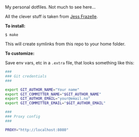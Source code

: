 My personal dotfiles. Not much to see here...

All the clever stuff is taken from [Jess Frazelle](https://github.com/jessfraz/dotfiles).

**To install:**

```console
$ make
```

This will create symlinks from this repo to your home folder.

**To customize:**

Save env vars, etc in a `.extra` file, that looks something like this:

```bash
###
### Git credentials
###

export GIT_AUTHOR_NAME="Your name"
export GIT_COMMITTER_NAME="$GIT_AUTHOR_NAME"
export GIT_AUTHOR_EMAIL="your@email.no"
export GIT_COMMITTER_EMAIL="$GIT_AUTHOR_EMAIL"

###
### Proxy config
###

PROXY="http://localhost:8080"
```
